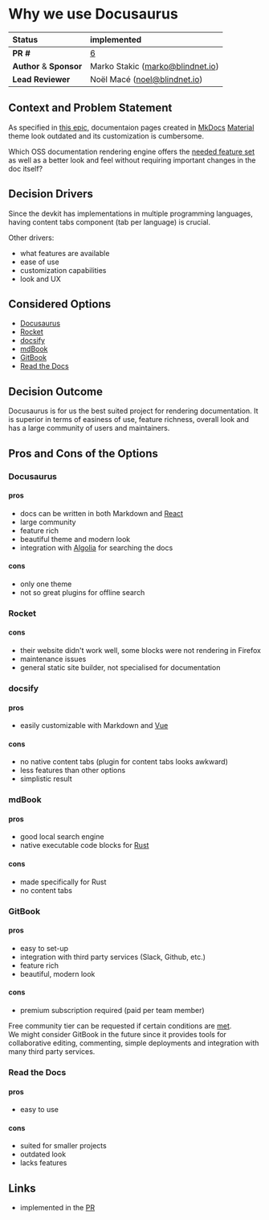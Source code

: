# Why we use Docusaurus

| Status      | implemented                                                                             |
| :---------- | :-------------------------------------------------------------------------------------- |
| **PR #**    | [6](https://github.com/blindnet-io/blindnet.dev/issues/6)                              |
| **Author** & **Sponsor** | Marko Stakic (marko@blindnet.io)                                           |
| **Lead Reviewer** | Noël Macé (noel@blindnet.io)                                                      |

## Context and Problem Statement

As specified in [this epic](https://github.com/blindnet-io/communication-management/issues/14), documentaion pages created in [MkDocs](https://www.mkdocs.org) [Material](https://squidfunk.github.io/mkdocs-material/) theme look outdated and its customization is cumbersome.

Which OSS documentation rendering engine offers the [needed feature set](https://github.com/blindnet-io/communication-management/issues/63#issuecomment-1080364433) as well as a better look and feel without requiring important changes in the doc itself?

## Decision Drivers

Since the devkit has implementations in multiple programming languages, having content tabs component (tab per language) is crucial.

Other drivers:
- what features are available
- ease of use
- customization capabilities
- look and UX

## Considered Options

- [Docusaurus](https://docusaurus.io)
- [Rocket](https://rocket.modern-web.dev)
- [docsify](https://docsify.js.org)
- [mdBook](https://rust-lang.github.io/mdBook)
- [GitBook](https://www.gitbook.com)
- [Read the Docs](https://readthedocs.org)

## Decision Outcome

Docusaurus is for us the best suited project for rendering documentation. It is superior in terms of easiness of use, feature richness, overall look and has a large community of users and maintainers.

## Pros and Cons of the Options

### Docusaurus

#### pros
- docs can be written in both Markdown and [React](https://reactjs.org)
- large community
- feature rich
- beautiful theme and modern look
- integration with [Algolia](https://www.algolia.com) for searching the docs

#### cons
- only one theme
- not so great plugins for offline search

### Rocket

#### cons
- their website didn't work well, some blocks were not rendering in Firefox
- maintenance issues
- general static site builder, not specialised for documentation

### docsify

#### pros
- easily customizable with Markdown and [Vue](https://vuejs.org)

#### cons
- no native content tabs (plugin for content tabs looks awkward)
- less features than other options
- simplistic result

### mdBook

#### pros
- good local search engine
- native executable code blocks for [Rust](https://www.rust-lang.org)

#### cons
- made specifically for Rust
- no content tabs

### GitBook

#### pros
- easy to set-up
- integration with third party services (Slack, Github, etc.)
- feature rich
- beautiful, modern look

#### cons
- premium subscription required (paid per team member)

Free community tier can be requested if certain conditions are [met](https://docs.gitbook.com/pricing/plans/non-profit-and-open-source-discounts).  
We might consider GitBook in the future since it provides tools for collaborative editing, commenting, simple deployments and integration with many third party services.

### Read the Docs

#### pros
- easy to use

#### cons
- suited for smaller projects
- outdated look
- lacks features

## Links

- implemented in the [PR](https://github.com/blindnet-io/blindnet.dev/issues/6)

<!-- markdownlint-disable-file MD013 -->
